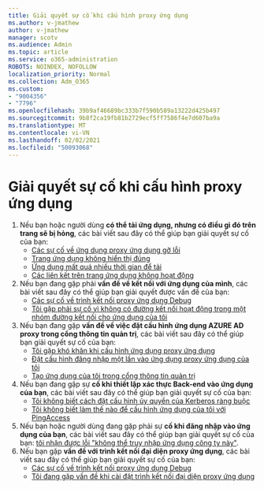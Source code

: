 ```yaml
---
title: Giải quyết sự cố khi cấu hình proxy ứng dụng
ms.author: v-jmathew
author: v-jmathew
manager: scotv
ms.audience: Admin
ms.topic: article
ms.service: o365-administration
ROBOTS: NOINDEX, NOFOLLOW
localization_priority: Normal
ms.collection: Adm_O365
ms.custom:
- "9004356"
- "7796"
ms.openlocfilehash: 39b9af46689bc333b7f590b589a13222d425b497
ms.sourcegitcommit: 9b8f2ca19fb81b2729ecf5ff7586f4e7d607ba9a
ms.translationtype: MT
ms.contentlocale: vi-VN
ms.lasthandoff: 02/02/2021
ms.locfileid: "50093068"
---
```

# <a name="resolve-problems-when-configuring-the-app-proxy"></a>Giải quyết sự cố khi cấu hình proxy ứng dụng

1. Nếu bạn hoặc người dùng **có thể tải ứng dụng, nhưng có điều gì đó trên trang sẽ bị hỏng**, các bài viết sau đây có thể giúp bạn giải quyết sự cố của bạn:
    - [Các sự cố về ứng dụng proxy ứng dụng gỡ lỗi](https://docs.microsoft.com/azure/active-directory/manage-apps/application-proxy-debug-apps)
    - [Trang ứng dụng không hiển thị đúng](https://docs.microsoft.com/azure/active-directory/application-proxy-page-appearance-broken-problem)
    - [Ứng dụng mất quá nhiều thời gian để tải](https://docs.microsoft.com/azure/active-directory/application-proxy-page-load-speed-problem)
    - [Các liên kết trên trang ứng dụng không hoạt động](https://docs.microsoft.com/azure/active-directory/application-proxy-page-links-broken-problem)
2. Nếu bạn đang gặp phải **vấn đề về kết nối với ứng dụng của mình**, các bài viết sau đây có thể giúp bạn giải quyết được vấn đề của bạn:
    - [Các sự cố về trình kết nối proxy ứng dụng Debug](https://docs.microsoft.com/azure/active-directory/manage-apps/application-proxy-debug-connectors)
    - [Tôi gặp phải sự cố vì không có đường kết nối hoạt động trong một nhóm đường kết nối cho ứng dụng của tôi](https://docs.microsoft.com/azure/active-directory/application-proxy-connectivity-no-working-connector)
3. Nếu bạn đang gặp **vấn đề về việc đặt cấu hình ứng dụng AZURE AD proxy trong cổng thông tin quản trị**, các bài viết sau đây có thể giúp bạn giải quyết sự cố của bạn:
    - [Tôi gặp khó khăn khi cấu hình ứng dụng proxy ứng dụng](https://docs.microsoft.com/azure/active-directory/application-proxy-config-how-to)
    - [Đặt cấu hình đăng nhập một lần vào ứng dụng proxy ứng dụng của tôi](https://docs.microsoft.com/azure/active-directory/application-proxy-config-sso-how-to)
    - [Tạo ứng dụng của tôi trong cổng thông tin quản trị](https://docs.microsoft.com/azure/active-directory/application-proxy-config-problem)
4. Nếu bạn đang gặp sự **cố khi thiết lập xác thực Back-end vào ứng dụng của bạn**, các bài viết sau đây có thể giúp bạn giải quyết sự cố của bạn:
    - [Tôi không biết cách đặt cấu hình ủy quyền của Kerberos ràng buộc](https://docs.microsoft.com/azure/active-directory/application-proxy-back-end-kerberos-constrained-delegation-how-to)
    - [Tôi không biết làm thế nào để cấu hình ứng dụng của tôi với PingAccess](https://docs.microsoft.com/azure/active-directory/application-proxy-back-end-ping-access-how-to)
5. Nếu bạn hoặc người dùng đang gặp phải sự **cố khi đăng nhập vào ứng dụng của bạn**, các bài viết sau đây có thể giúp bạn giải quyết sự cố của bạn: [tôi nhận được lỗi "không thể truy nhập ứng dụng công ty này"](https://docs.microsoft.com/azure/active-directory/application-proxy-sign-in-bad-gateway-timeout-error).
6. Nếu bạn gặp **vấn đề với trình kết nối đại diện proxy ứng dụng**, các bài viết sau đây có thể giúp bạn giải quyết sự cố của bạn:
    - [Các sự cố về trình kết nối proxy ứng dụng Debug](https://docs.microsoft.com/azure/active-directory/manage-apps/application-proxy-debug-connectors)
    - [Tôi đang gặp vấn đề khi cài đặt trình kết nối đại diện proxy ứng dụng](https://docs.microsoft.com/azure/active-directory/application-proxy-connector-installation-problem)
